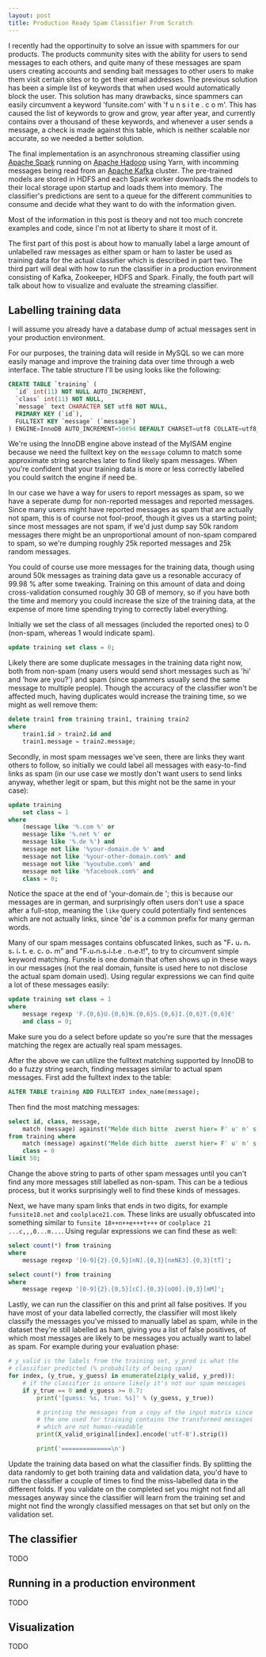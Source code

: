 ```yaml
---
layout: post
title: Production Ready Spam Classifier From Scratch
---
```


I recently had the opportinuity to solve an issue with spammers for our products. The products community sites with the ability for users to send messages to each others, and quite many of these messages are spam users creating accounts and sending bait messages to other users to make them visit certain sites or to get their email addresses. The previous solution has been a simple list of keywords that when used would automatically block the user. This solution has many drawbacks, since spammers can easily circumvent a keyword 'funsite.com' with 'f u n s i t e . c o m'. This has caused the list of keywords to grow and grow, year after year, and currently contains over a thousand of these keywords, and whenever a user sends a message, a check is made against this table, which is neither scalable nor accurate, so we needed a better solution.

The final implementation is an asynchronous streaming classifier using [Apache Spark](http://spark.apache.org/) running on [Apache Hadoop](http://hadoop.apache.org/) using Yarn, with incomming messages being read from an [Apache Kafka](http://kafka.apache.org/) cluster. The pre-trained models are stored in HDFS and each Spark worker downloads the models to their local storage upon startup and loads them into memory. The classifier's predictions are sent to a queue for the different communities to consume and decide what they want to do with the information given.

Most of the information in this post is theory and not too much concrete examples and code, since I'm not at liberty to share it most of it.

The first part of this post is about how to manually label a large amount of unlabelled raw messages as either spam or ham to laster be used as training data for the actual classifier which is described in part two. The third part will deal with how to run the classifier in a production environment consisting of Kafka, Zookeeper, HDFS and Spark. Finally, the fouth part will talk about how to visualize and evaluate the streaming classifier.

## Labelling training data

I will assume you already have a database dump of actual messages sent in your production environment.

For our purposes, the training data will reside in MySQL so we can more easily manage and improve the training data over time through a web interface. The table structure I'll be using looks like the following:

```sql
CREATE TABLE `training` (
  `id` int(11) NOT NULL AUTO_INCREMENT,
  `class` int(11) NOT NULL,
  `message` text CHARACTER SET utf8 NOT NULL,
  PRIMARY KEY (`id`),
  FULLTEXT KEY `message` (`message`)
) ENGINE=InnoDB AUTO_INCREMENT=50894 DEFAULT CHARSET=utf8 COLLATE=utf8_bin
```

We're using the InnoDB engine above instead of the MyISAM engine because we need the fulltext key on the `message` column to match some approximate string searches later to find likely spam messages. When you're confident that your training data is more or less correctly labelled you could switch the engine if need be.

In our case we have a way for users to report messages as spam, so we have a seperate dump for non-reported messages and reported messages. Since many users might have reported messages as spam that are actually not spam, this is of course not fool-proof, though it gives us a starting point; since most messages are not spam, if we'd just dump say 50k random messages there might be an unproportional amount of non-spam compared to spam, so we're dumping roughly 25k reported messages and 25k random messages.

You could of course use more messages for the training data, though using around 50k messages as training data gave us a resonable accuracy of 99.98 % after some tweaking. Training on this amount of data and doing cross-validation consumed roughly 30 GB of memory, so if you have both the time and memory you could increase the size of the training data, at the expense of more time spending trying to correctly label everything.

Initially we set the class of all messages (included the reported ones) to 0 (non-spam, whereas 1 would indicate spam).

```sql
update training set class = 0;
```

Likely there are some duplicate messages in the training data right now, both from non-spam (many users would send short messages such as 'hi' and 'how are you?') and spam (since spammers usually send the same message to multiple people). Though the accuracy of the classifier won't be affected much, having duplicates would increase the training time, so we might as well remove them:

```sql
delete train1 from training train1, training train2 
where 
    train1.id > train2.id and 
    train1.message = train2.message;
```

Secondly, in most spam messages we've seen, there are links they want others to follow, so initially we could label all messages with easy-to-find links as spam (in our use case we mostly don't want users to send links anyway, whether legit or spam, but this might not be the same in your case):

```sql
update training
    set class = 1 
where 
    (message like '%.com %' or 
    message like '%.net %' or 
    message like '%.de %') and 
    message not like '%your-domain.de %' and 
    message not like '%your-other-domain.com%' and 
    message not like '%youtube.com%' and
    message not like '%facebook.com%' and
    class = 0;
```

Notice the space at the end of 'your-domain.de '; this is because our messages are in german, and surprisingly often users don't use a space after a full-stop, meaning the `like` query could potentially find sentences which are not actually links, since 'de' is a common prefix for many german words.

Many of our spam messages contains obfuscated linkes, such as "F˔ u˔ n˔ s˔ i˔ t˔ e. c˔ o˔ m" and "F˖u˖n˖s˖i˖t˖e . n˖e˖t!", to try to circumvent simple keyword matching. Funsite is one domain that often shows up in these ways in our messages (not the real domain, funsite is used here to not disclose the actual spam domain used). Using regular expressions we can find quite a lot of these messages easily:

```sql
update training set class = 1 
where 
    message regexp 'F.{0,6}U.{0,6}N.{0,6}S.{0,6}I.{0,6}T.{0,6}E' 
    and class = 0;
```

Make sure you do a select before update so you're sure that the messages matching the regex are actually real spam messages.

After the above we can utilize the fulltext matching supported by InnoDB to do a fuzzy string search, finding messages similar to actual spam messages. First add the fulltext index to the table:

```sql
ALTER TABLE training ADD FULLTEXT index_name(message);
```

Then find the most matching messages:

```sql
select id, class, message, 
    match (message) against("Melde dich bitte  zuerst hier= Fˈ uˈ nˈ sˈ iˈ tˈ e . nˈ eˈ t!!") as score 
from training where 
    match (message) against("Melde dich bitte  zuerst hier= Fˈ uˈ nˈ sˈ iˈ tˈ e . nˈ eˈ t!!") and 
    class = 0
limit 50;
```

Change the above string to parts of other spam messages until you can't find any more messages still labelled as non-spam. This can be a tedious process, but it works surprisingly well to find these kinds of messages.

Next, we have many spam links that ends in two digits, for example `funsite18.net` and `coolplace21.com`. These links are usually obfuscated into something similar to `funsite 18++n++e+++t+++` or `coolplace 21 ...c,,,0...m...`. Using regular expressions we can find these as well:

```sql
select count(*) from training
where 
    message regexp '[0-9]{2}.{0,5}[nN].{0,3}[neNE3].{0,3}[tT]';

select count(*) from training 
where 
    message regexp '[0-9]{2}.{0,5}[cC].{0,3}[oO0].{0,3}[mM]';
```

Lastly, we can run the classifier on this and print all false positives. If you have most of your data labelled correctly, the classifier will most likely classify the messages you've missed to manually label as spam, while in the dataset they're still labelled as ham, giving you a list of false positives, of which most messages are likely to be messages you actually want to label as spam. For example during your evaluation phase:

```python
# y_valid is the labels from the training set, y_pred is what the 
# classifier predicted (% probability of being spam)
for index, (y_true, y_guess) in enumerate(zip(y_valid, y_pred)):
    # if the classifier is unsure likely it's not our spam messages
    if y_true == 0 and y_guess >= 0.7:
        print('[guess: %s, true: %s]' % (y_guess, y_true))

        # printing the messages from a copy of the input matrix since 
        # the one used for training contains the transformed messages 
        # which are not human-readable
        print(X_valid_original[index].encode('utf-8').strip())

        print('==============\n')
```

Update the training data based on what the classifier finds. By splitting the data randomly to get both training data and validation data, you'd have to run the classifier a couple of times to find the miss-labelled data in the different folds. If you validate on the completed set you might not find all messages anyway since the classifier will learn from the training set and might not find the wrongly classified messages on that set but only on the validation set.

## The classifier

TODO

## Running in a production environment

TODO

## Visualization

TODO
